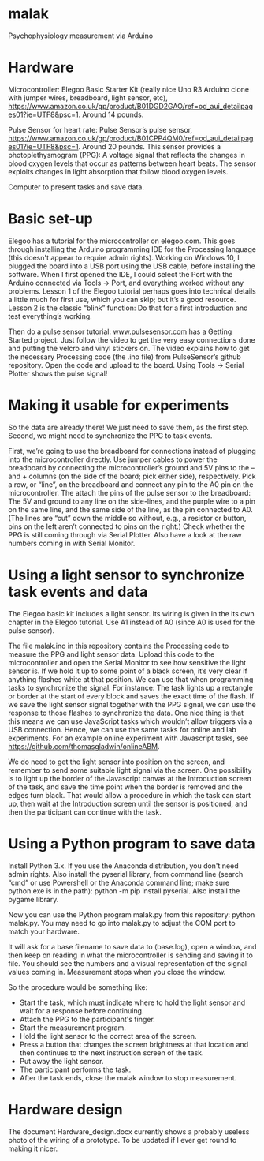 # malak
Psychophysiology measurement via Arduino

# Hardware
Microcontroller: Elegoo Basic Starter Kit (really nice Uno R3 Arduino clone with jumper wires, breadboard, light
sensor, etc),
https://www.amazon.co.uk/gp/product/B01DGD2GAO/ref=od_aui_detailpages01?ie=UTF8&psc=1. Around 14
pounds.

Pulse Sensor for heart rate: Pulse Sensor’s pulse sensor,
https://www.amazon.co.uk/gp/product/B01CPP4QM0/ref=od_aui_detailpages01?ie=UTF8&psc=1. Around 20
pounds. This sensor provides a photoplethysmogram (PPG): A voltage signal that reflects the changes in
blood oxygen levels that occur as patterns between heart beats. The sensor exploits changes in light absorption that follow blood oxygen levels.

Computer to present tasks and save data.

# Basic set-up
Elegoo has a tutorial for the microcontroller on elegoo.com. This goes through installing the Arduino
programming IDE for the Processing language (this doesn't appear to require admin rights). Working on Windows 10, I plugged the board into a USB port using the USB cable, before installing the software. When I first opened the IDE, I could select the
Port with the Arduino connected via Tools -> Port, and everything worked without any problems.
Lesson 1 of the Elegoo tutorial perhaps goes into technical details a little much for first use, which you
can skip; but it’s a good resource. Lesson 2 is the classic “blink” function: Do that for a first introduction
and test everything’s working.

Then do a pulse sensor tutorial: www.pulsesensor.com has a Getting Started project. Just follow the
video to get the very easy connections done and putting the velcro and vinyl stickers on. The video
explains how to get the necessary Processing code (the .ino file) from PulseSensor’s github repository.
Open the code and upload to the board. Using Tools -> Serial Plotter shows the pulse signal!

# Making it usable for experiments

So the data are already there! We just need to save them, as the first step. Second, we might need to
synchronize the PPG to task events.

First, we’re going to use the breadboard for connections instead of plugging into the microcontroller
directly. Use jumper cables to power the breadboard by connecting the microcontroller’s ground and 5V
pins to the – and + columns (on the side of the board; pick either side), respectively. Pick a row, or 
“line”, on the breadboard and connect any pin to the A0 pin on the microcontroller. The attach the pins
of the pulse sensor to the breadboard: The 5V and ground to any line on the side-lines, and the purple
wire to a pin on the same line, and the same side of the line, as the pin connected to A0. (The lines are
“cut” down the middle so without, e.g., a resistor or button, pins on the left aren’t connected to pins on
the right.) Check whether the PPG is still coming through via Serial Plotter. Also have a look at the raw
numbers coming in with Serial Monitor.

# Using a light sensor to synchronize task events and data

The Elegoo basic kit includes a light sensor. Its wiring is given in the its own chapter in the Elegoo tutorial. Use A1 instead of A0 (since A0 is used for the pulse sensor). 

The file malak.ino in this repository contains the Processing code to measure the PPG and light sensor data. Upload this code to the microcontroller and open the Serial Monitor to see how sensitive the light sensor is. If we hold it up to some point of a black screen, it’s very clear if anything flashes white at that position. We can use that when programming tasks to synchronize the signal. For instance: The task lights up a rectangle or border at the start of every block and saves the exact time of the flash. If we save the light sensor signal together with the PPG signal, we can use the response to those flashes to synchronize the data. One nice thing is that this means we can use JavaScript tasks which wouldn’t allow triggers via a USB connection. Hence, we can use the same tasks for online and lab experiments. For an example online experiment with Javascript tasks, see https://github.com/thomasgladwin/onlineABM.

We do need to get the light sensor into position on the screen, and remember to send some suitable
light signal via the screen. One possibility is to light up the border of the Javascript canvas at the
Introduction screen of the task, and save the time point when the border is removed and the edges turn
black. That would allow a procedure in which the task can start up, then wait at the Introduction screen
until the sensor is positioned, and then the participant can continue with the task.

# Using a Python program to save data

Install Python 3.x. If you use the Anaconda distribution, you don't need admin rights. Also install the pyserial library, from command line (search “cmd” or use Powershell or the Anaconda command line; make sure python.exe is in the path): python -m pip install pyserial. Also install the pygame library.

Now you can use the Python program malak.py from this repository: python malak.py. You may need to go into malak.py to adjust the COM port to match your hardware.

It will ask for a base filename to save data to (base.log), open a window, and then keep on reading in what the microcontroller is sending and saving it to file. You should see the numbers and a visual representation of the signal values coming in. Measurement stops when you close the window.

So the procedure would be something like:

- Start the task, which must indicate where to hold the light sensor and wait for a response before continuing.
- Attach the PPG to the participant's finger.
- Start the measurement program.
- Hold the light sensor to the correct area of the screen.
- Press a button that changes the screen brightness at that location and then continues to the next instruction screen of the task.
- Put away the light sensor.
- The participant performs the task.
- After the task ends, close the malak window to stop measurement.

# Hardware design

The document Hardware_design.docx currently shows a probably useless photo of the wiring of a prototype. To be updated if I ever get round to making it nicer.
